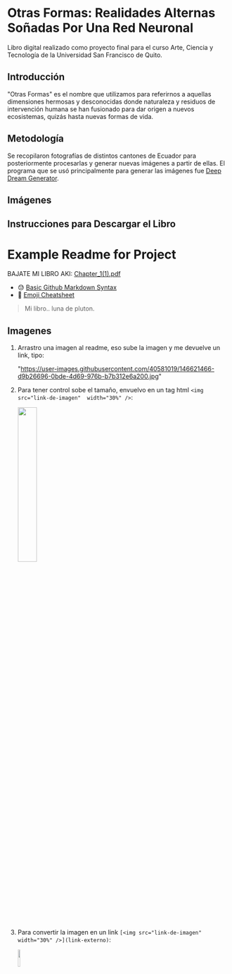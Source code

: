 # Otras Formas: Realidades Alternas Soñadas Por Una Red Neuronal

Libro digital realizado como proyecto final para el curso Arte, Ciencia y Tecnología de la Universidad San Francisco de Quito.

## Introducción

"Otras Formas" es el nombre que utilizamos para referirnos a aquellas dimensiones hermosas y desconocidas donde naturaleza y residuos de intervención humana se han fusionado para dar origen a nuevos ecosistemas, quizás hasta nuevas formas de vida.

## Metodología

Se recopilaron fotografías de distintos cantones de Ecuador para posteriormente procesarlas y generar nuevas imágenes a partir de ellas. El programa que se usó principalmente para  generar las imágenes fue [Deep Dream Generator](https://deepdreamgenerator.com/generator).

## Imágenes



## Instrucciones para Descargar el Libro



#  Example Readme for Project

BAJATE MI LIBRO AKI: [Chapter_1(1).pdf](https://github.com/linomp/test_readme_project/files/7738337/Chapter_1.1.pdf)

- :sweat: [Basic Github Markdown Syntax](https://docs.github.com/en/github/writing-on-github/getting-started-with-writing-and-formatting-on-github/basic-writing-and-formatting-syntax)
- :jack_o_lantern: [Emoji Cheatsheet](https://gist.github.com/rxaviers/7360908)

> Mi libro.. luna de pluton. 

## Imagenes

1. Arrastro una imagen al readme, eso sube la imagen y me devuelve un link, tipo:

    "https://user-images.githubusercontent.com/40581019/146621466-d9b26696-0bde-4d69-976b-b7b312e6a200.jpg"

2. Para tener control sobe el tamaño, envuelvo en un tag html `<img src="link-de-imagen"  width="30%" />`:

    <img src="https://user-images.githubusercontent.com/40581019/146621466-d9b26696-0bde-4d69-976b-b7b312e6a200.jpg"  width="30%" />


3. Para convertir la imagen en un link `[<img src="link-de-imagen"  width="30%" />](link-externo)`:

    [<img src="https://user-images.githubusercontent.com/40581019/146621919-d1f98361-09be-4bfc-ba80-debcec54b5c9.png"  width="10%" />](https://www.youtube.com/watch?v=dfDbYIqlHD8&list=WL&index=1)
    
